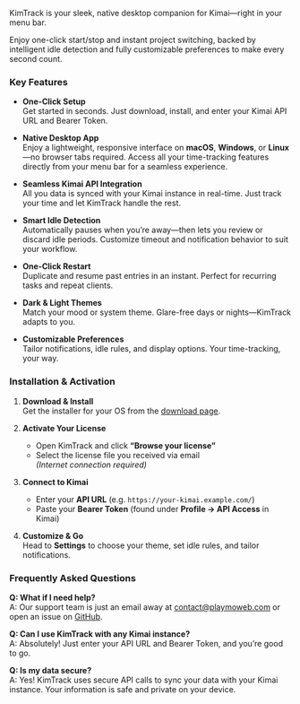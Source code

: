 KimTrack is your sleek, native desktop companion for Kimai—right in your menu bar.

Enjoy one-click start/stop and instant project switching, backed by intelligent idle detection and fully customizable preferences to make every second count.


### Key Features

- **One-Click Setup**  
  Get started in seconds. Just download, install, and enter your Kimai API URL and Bearer Token.

- **Native Desktop App**  
  Enjoy a lightweight, responsive interface on **macOS**, **Windows**, or **Linux**—no browser tabs required. Access all your time-tracking features directly from your menu bar for a seamless experience.

- **Seamless Kimai API Integration**  
  All you data is synced with your Kimai instance in real-time. Just track your time and let KimTrack handle the rest.

- **Smart Idle Detection**  
  Automatically pauses when you’re away—then lets you review or discard idle periods. Customize timeout and notification behavior to suit your workflow.

- **One-Click Restart**  
  Duplicate and resume past entries in an instant. Perfect for recurring tasks and repeat clients.

- **Dark & Light Themes**  
  Match your mood or system theme. Glare-free days or nights—KimTrack adapts to you.

- **Customizable Preferences**  
  Tailor notifications, idle rules, and display options. Your time-tracking, your way.


### Installation & Activation

1. **Download & Install**  
   Get the installer for your OS from the [download page](https://github.com/playmoweb/kimtrack).

2. **Activate Your License**  
   - Open KimTrack and click **“Browse your license”**  
   - Select the license file you received via email  
   *(Internet connection required)*

3. **Connect to Kimai**  
   - Enter your **API URL** (e.g. `https://your-kimai.example.com/`)  
   - Paste your **Bearer Token** (found under **Profile → API Access** in Kimai)

4. **Customize & Go**  
   Head to **Settings** to choose your theme, set idle rules, and tailor notifications.


### Frequently Asked Questions

**Q: What if I need help?**  
A: Our support team is just an email away at [contact@playmoweb.com](mailto:contact@playmoweb.com) or open an issue on [GitHub](https://github.com/playmoweb/kimtrack/issues).

**Q: Can I use KimTrack with any Kimai instance?**  
A: Absolutely! Just enter your API URL and Bearer Token, and you’re good to go.

**Q: Is my data secure?**  
A: Yes! KimTrack uses secure API calls to sync your data with your Kimai instance. Your information is safe and private on your device.